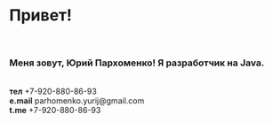 <h1> Привет! </h1>
<br>
<h3>Меня зовут, <b>Юрий Пархоменко!</b> Я разработчик на Java.</h3>
<br>
<b>тел</b> +7-920-880-86-93
<br>
<b>e.mail</b> parhomenko.yurij@gmail.com
<br>
<b>t.me</b> +7-920-880-86-93
